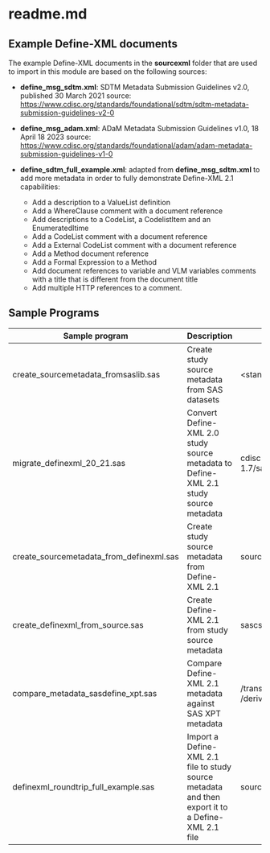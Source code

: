 # readme.md

## Example Define-XML documents

The example Define-XML documents in the **sourcexml** folder that are used to import in this module are based on the following sources:

- **define_msg_sdtm.xml**: SDTM Metadata Submission Guidelines v2.0, published 30 March 2021
  source: <https://www.cdisc.org/standards/foundational/sdtm/sdtm-metadata-submission-guidelines-v2-0>

- **define_msg_adam.xml**: ADaM Metadata Submission Guidelines v1.0, 18 April 18 2023
  source: <https://www.cdisc.org/standards/foundational/adam/adam-metadata-submission-guidelines-v1-0>

- **define_sdtm_full_example.xml**: adapted from **define_msg_sdtm.xml** to add more metadata in order to fully demonstrate Define-XML 2.1 capabilities:
  - Add a description to a ValueList definition
  - Add a WhereClause comment with a document reference
  - Add descriptions to a CodeList, a CodelistItem and an EnumeratedItime
  - Add a CodeList comment with a document reference
  - Add a External CodeList comment with a document reference
  - Add a Method document reference
  - Add a Formal Expression to a Method
  - Add document references to variable and VLM variables comments with a title that is different from the document title
  - Add multiple HTTP references to a comment.

## Sample Programs

| Sample program | Description | Input | Intermediate | output |
| ----------- | ----------- |----------- |----------- |----------- |
| create_sourcemetadata_fromsaslib.sas | Create study source metadata from SAS datasets|\<standard\>-1.7/sascstdemodata/data| work library |derivedstudymetadata_saslib/\<standard\>|
| migrate_definexml_20_21.sas | Convert Define-XML 2.0 study source metadata to Define-XML 2.1 study source metadata |cdisc-definexml-2.0.0-1.7/sascstdemodata/\<standard\>/metadata| work library |derivedstudymetadata_define-2.0/\<standard\> |
| create_sourcemetadata_from_definexml.sas | Create study source metadata from Define-XML 2.1|sourcexml/define_msg_\<standard\>.xml | deriveddata/\<standard\>|derivedstudymetadata_define/\<standard\>|derivedstudymetadata_define/\<standard\>|
| create_definexml_from_source.sas | Create Define-XML 2.1 from study source metadata |sascstdemodata/\<standard\>/metadata| data/\<standard\>|targetxml/define_msg_\<standard\>.* |
| compare_metadata_sasdefine_xpt.sas | Compare Define-XML 2.1 metadata against SAS XPT metadata| /transport/\<standard\> and /deriveddata/\<standard\> | |results/compare_metadata_results.sas7bdat
| definexml_roundtrip_full_example.sas | Import a Define-XML 2.1 file to study source metadata and then export it to a Define-XML 2.1 file|sourcexml/define_sdtm_full_example.* | sascstdemodata/roundtrip_full_example/metadata | targetxml/define_sdtm_full_example.*
